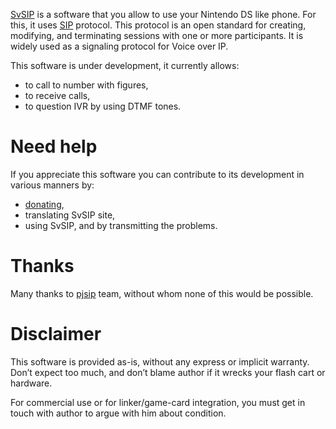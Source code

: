 [SvSIP](http://svsip.free.fr) is a software that you allow to use your Nintendo DS like phone. For this, it uses [SIP](http://en.wikipedia.org/wiki/Session_Initiation_Protocol) protocol. This protocol is an open standard for creating, modifying, and terminating sessions with one or more participants. It is widely used as a signaling protocol for Voice over IP.

This software is under development, it currently allows:
  * to call to number with figures,
  * to receive calls,
  * to question IVR by using DTMF tones.

# Need help #

If you appreciate this software you can contribute to its development in various manners by:

  * [donating](https://www.paypal.com/cgi-bin/webscr?cmd=_donations&business=samuelv0304%40gmail%2ecom&item_name=SvSIP&no_shipping=0&no_note=1&tax=0&currency_code=EUR&lc=EN&bn=PP%2dDonationsBF&charset=UTF%2d8),
  * translating SvSIP site,
  * using SvSIP, and by transmitting the problems.

# Thanks #

Many thanks to [pjsip](http://www.pjsip.org) team, without whom none of this would be possible.

# Disclaimer #

This software is provided as-is, without any express or implicit warranty. Don’t expect too much, and don’t blame author if it wrecks your flash cart or hardware.

For commercial use or for linker/game-card integration, you must get in touch with author to argue with him about condition.